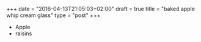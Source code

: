 +++
date = "2016-04-13T21:05:03+02:00"
draft = true
title = "baked apple whip cream glass"
type = "post"
+++
* Apple
* raisins
